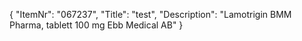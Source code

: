 {
  "ItemNr": "067237",
  "Title": "test",
  "Description": "Lamotrigin BMM Pharma, tablett 100 mg Ebb Medical AB"
}